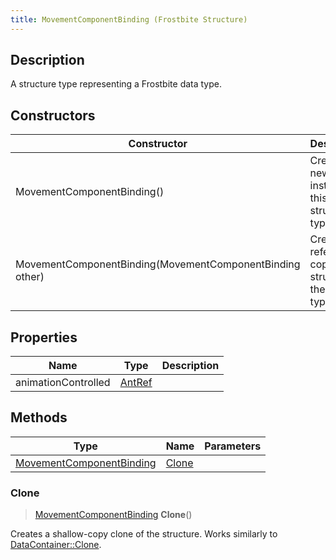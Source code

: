 ```yaml
---
title: MovementComponentBinding (Frostbite Structure)
---
```

## Description

A structure type representing a Frostbite data type.

## Constructors

| Constructor                                              | Description                                              |
| -------------------------------------------------------- | -------------------------------------------------------- |
| MovementComponentBinding()                               | Create a new instance of this structure type.            |
| MovementComponentBinding(MovementComponentBinding other) | Create a reference copy of a structure of the same type. |

## Properties

| Name                | Type             | Description |
| ------------------- | ---------------- | ----------- |
| animationControlled | [AntRef](AntRef) |             |

## Methods

| Type                                                 | Name            | Parameters |
| ---------------------------------------------------- | --------------- | ---------- |
| [MovementComponentBinding](MovementComponentBinding) | [Clone](#clone) |            |

### Clone

> [MovementComponentBinding](MovementComponentBinding) **Clone**()

Creates a shallow-copy clone of the structure. Works similarly to [DataContainer::Clone](/vext/ref/cls/shr/datacontainer#clone).

